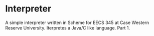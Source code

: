 Interpreter
===========

A simple interpreter written in Scheme for EECS 345 at Case Western Reserve University. Iterpretes a Java/C like language. Part 1.